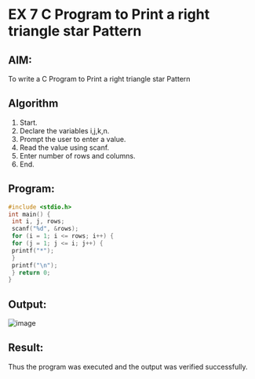 # EX 7 C Program to Print a right triangle star Pattern
## AIM:
To write a C Program to Print a right triangle star Pattern

## Algorithm
1. Start.
2. Declare the variables i,j,k,n.
3. Prompt the user to enter a value.
4. Read the value using scanf.
5. Enter number of rows and columns.
6. End.
   

## Program:
```c
#include <stdio.h>
int main() {
 int i, j, rows;
 scanf("%d", &rows);
 for (i = 1; i <= rows; i++) {
 for (j = 1; j <= i; j++) {
 printf("*");
 }
 printf("\n");
 } return 0;
}

```

## Output:
![image](https://github.com/user-attachments/assets/b6bb7098-2489-4855-b5c5-e4866952206f)



## Result:
Thus the program was executed and the output was verified successfully.
